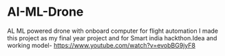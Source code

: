 # AI-ML-Drone
AL ML powered drone with onboard computer for flight automation
I made this project as my final year project and for Smart india hackthon.Idea and working model-
https://www.youtube.com/watch?v=evobBG9jyF8
